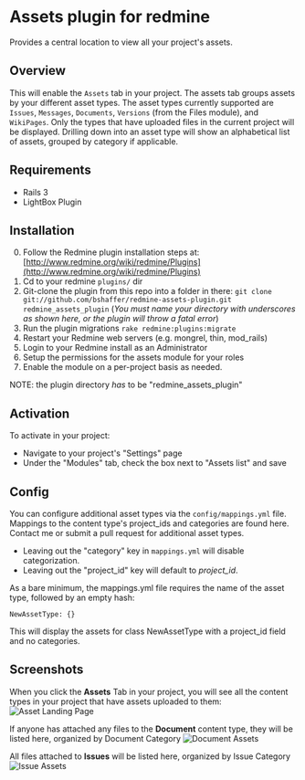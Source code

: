Assets plugin for redmine
=========================

Provides a central location to view all your project's assets.

Overview
--------

This will enable the `Assets` tab in your project.  The assets tab groups assets by your different asset types.
The asset types currently supported are `Issues`, `Messages`, `Documents`, `Versions` (from the Files module), and `WikiPages`.
Only the types that have uploaded files in the current project will be displayed.  Drilling down into an asset type 
will show an alphabetical list of assets, grouped by category if applicable.

Requirements
------------

* Rails 3
* LightBox Plugin

Installation 
------------

0. Follow the Redmine plugin installation steps at: [http://www.redmine.org/wiki/redmine/Plugins](http://www.redmine.org/wiki/redmine/Plugins)
1. Cd to your redmine `plugins/` dir
2. Git-clone the plugin from this repo into a folder in there: `git clone git://github.com/bshaffer/redmine-assets-plugin.git redmine_assets_plugin` (*You must name your directory with underscores as shown here, or the plugin will throw a fatal error*)
3. Run the plugin migrations `rake redmine:plugins:migrate`
4. Restart your Redmine web servers (e.g. mongrel, thin, mod_rails)
5. Login to your Redmine install as an Administrator
6. Setup the permissions for the assets module for your roles
7. Enable the module on a per-project basis as needed.

NOTE: the plugin directory *has* to be "redmine_assets_plugin"

Activation
----------

To activate in your project:

* Navigate to your project's "Settings" page
* Under the "Modules" tab, check the box next to "Assets list" and save

Config
------

You can configure additional asset types via the `config/mappings.yml` file.  Mappings to the 
content type's project_ids and categories are found here. Contact me or submit a pull request for additional asset types.  

* Leaving out the "category" key in `mappings.yml` will disable categorization.  
* Leaving out the "project_id" key will default to *project_id*.

As a bare minimum, the mappings.yml file requires the name of the asset type, followed by an empty hash:

    NewAssetType: {}
    
This will display the assets for class NewAssetType with a project_id field and no categories.

Screenshots
-----------

When you click the **Assets** Tab in your project, you will see all the content types in your project that have assets uploaded to them:
![Asset Landing Page](http://brentertainment.com/other/screenshots/redmine_assets_plugin_landing.png)

If anyone has attached any files to the **Document** content type, they will be listed here, organized by Document Category
![Document Assets](http://brentertainment.com/other/screenshots/redmine_assets_plugin_documents.png)

All files attached to **Issues** will be listed here, organized by Issue Category
![Issue Assets](http://brentertainment.com/other/screenshots/redmine_assets_plugin_issues.png)
